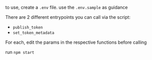 to use, create a `.env` file. use the `.env.sample` as guidance

There are 2 different entrypoints you can call via the script:

- `publish_token`
- `set_token_metadata`


For each, edit the params in the respective functions before calling


run `npm start`